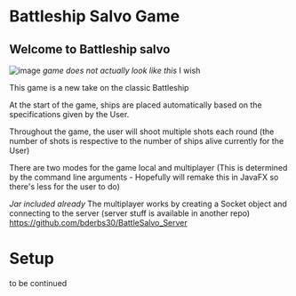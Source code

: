 # Battleship Salvo Game 
## Welcome to Battleship salvo
![image](https://github.com/bderbs30/BattleSalvo_BS_Redesign/assets/124754518/40050008-49f7-40a7-8bdf-91569f2afedc)
*game does not actually look like this* I wish

This game is a new take on the classic Battleship

At the start of the game, ships are placed automatically based on the specifications given by the User.

Throughout the game, the user will shoot multiple shots each round (the number of shots is respective to the number of ships alive currently for the User)

There are two modes for the game local and multiplayer (This is determined by the command line arguments - Hopefully will remake this in JavaFX so there's less for the user to do)

*Jar included already* The multiplayer works by creating a Socket object and connecting to the server (server stuff is available in another repo)
https://github.com/bderbs30/BattleSalvo_Server

# Setup
to be continued 
